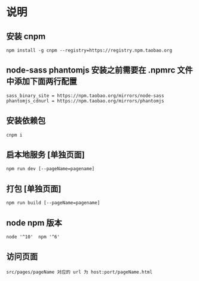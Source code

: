 # 说明

## 安装 cnpm

    npm install -g cnpm --registry=https://registry.npm.taobao.org

## node-sass phantomjs 安装之前需要在 .npmrc 文件中添加下面两行配置

    sass_binary_site = https://npm.taobao.org/mirrors/node-sass
    phantomjs_cdnurl = https://npm.taobao.org/mirrors/phantomjs

## 安装依赖包

    cnpm i

## 启本地服务 [单独页面]

    npm run dev [--pageName=pagename]

## 打包 [单独页面]

    npm run build [--pageName=pagename]

## node npm 版本

    node '^10'  npm '^6'

## 访问页面

    src/pages/pageName 对应的 url 为 host:port/pageName.html
